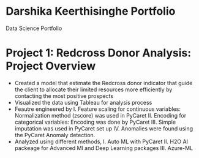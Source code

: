 # Darshika Keerthisinghe Portfolio
Data Science Portfolio

# Project 1: Redcross Donor Analysis: Project Overview

* Created a model that estimate the Redcross donor indicator that guide the client to allocate their limited resources more efficiently by contacting the most positive prospects
* Visualized the data using Tableau for analysis process
* Feautre engineered by
    I. Feature scaling for continuous variables:  Normalization method (zscore) was used in PyCaret 
   II. Encoding for categorical variables: Encoding was done by PyCaret
  III. Simple imputation was used in PyCaret set up
   IV. Anomalies were found using the PyCaret Anomaly detection.
* Analyzed using different methods,
   I. Auto ML with PyCaret
   II. H2O AI packeage for Advanced Ml and Deep Learning packages
   III. Azure-ML


